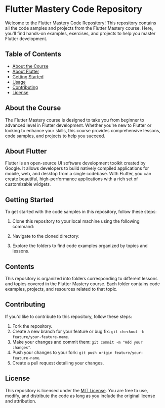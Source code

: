 # Flutter Mastery Code Repository

Welcome to the Flutter Mastery Code Repository! This repository contains all the code samples and projects from the Flutter Mastery course. Here, you'll find hands-on examples, exercises, and projects to help you master Flutter development.

## Table of Contents

- [About the Course](#about-the-course)
- [About Flutter](#about-flutter)
- [Getting Started](#getting-started)
- [Usage](#usage)
- [Contributing](#contributing)
- [License](#license)

## About the Course

The Flutter Mastery course is designed to take you from beginner to advanced level in Flutter development. Whether you're new to Flutter or looking to enhance your skills, this course provides comprehensive lessons, code samples, and projects to help you succeed.

## About Flutter

Flutter is an open-source UI software development toolkit created by Google. It allows developers to build natively compiled applications for mobile, web, and desktop from a single codebase. With Flutter, you can create beautiful, high-performance applications with a rich set of customizable widgets.

## Getting Started

To get started with the code samples in this repository, follow these steps:

1. Clone this repository to your local machine using the following command:

2. Navigate to the cloned directory:

3. Explore the folders to find code examples organized by topics and lessons.

## Contents

This repository is organized into folders corresponding to different lessons and topics covered in the Flutter Mastery course. Each folder contains code examples, projects, and resources related to that topic.

## Contributing

If you'd like to contribute to this repository, follow these steps:

1. Fork the repository.
2. Create a new branch for your feature or bug fix: `git checkout -b feature/your-feature-name`.
3. Make your changes and commit them: `git commit -m "Add your changes"`.
4. Push your changes to your fork: `git push origin feature/your-feature-name`.
5. Create a pull request detailing your changes.

## License

This repository is licensed under the [MIT License](LICENSE). You are free to use, modify, and distribute the code as long as you include the original license and attribution.

